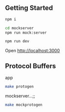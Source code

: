 ## Getting Started

```bash
npm i
```

```bash
cd mockserver
npm run mock:server
```

```bash
npm run dev
```

Open [http://localhost:3000](http://localhost:3000) 

## Protocol Buffers

app
```bash
make protogen
```

mockserver...;;
```bash
make mockprotogen
```
